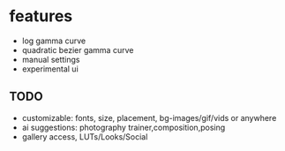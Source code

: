 # features
- log gamma curve
- quadratic bezier gamma curve
- manual settings
- experimental ui

## TODO
- customizable: fonts, size, placement, bg-images/gif/vids or anywhere
- ai suggestions: photography trainer,composition,posing
- gallery access, LUTs/Looks/Social
